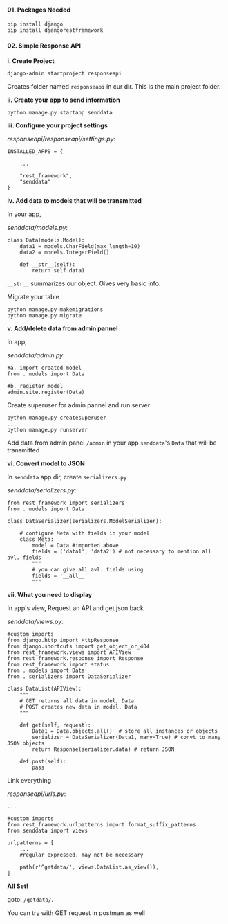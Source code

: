 #### 01. Packages Needed

```
pip install django
pip install djangorestframework
```

#### 02. Simple Response API

**i. Create Project**

```
django-admin startproject responseapi
```

Creates folder named `responseapi` in cur dir. This is the  main project folder.

**ii. Create your app to send information**

```
python manage.py startapp senddata
```

**iii. Configure your project settings**

*responseapi/responseapi/settings.py*:
```
INSTALLED_APPS = {

	...
	
	"rest_framework",
	"senddata"
}
```

**iv. Add data to models that will be transmitted**

In your app,

*senddata/models.py*:
```
class Data(models.Model):
	data1 = models.CharField(max_length=10)
	data2 = models.IntegerField()
	
	def __str__(self):
		return self.data1
```

`__str__` summarizes our object. Gives very basic info.

Migrate your table
```
python manage.py makemigrations
python manage.py migrate
```

**v. Add/delete data from admin pannel**

In app,

*senddata/admin.py*:
```
#a. import created model
from . models import Data

#b. register model
admin.site.register(Data)
```

Create superuser for admin pannel and run server
```
python manage.py createsuperuser
...
python manage.py runserver
```

Add data from admin panel `/admin` in your app `senddata`'s `Data` that will be transmitted

**vi. Convert model to JSON**

In `senddata` app dir, create `serializers.py`

*senddata/serializers.py*:
```
from rest_framework import serializers
from . models import Data

class DataSerializer(serializers.ModelSerializer):
	
	# configure Meta with fields in your model
	class Meta:
		model = Data #imported above
		fields = ('data1', 'data2') # not necessary to mention all avl. fields
		"""
		# you can give all avl. fields using
		fields = '__all__'
		"""
```

**vii. What you need to display**

In app's view, Request an API and get json back

*senddata/views.py*:
```
#custom imports
from django.http import HttpResponse
from django.shortcuts import get_object_or_404
from rest_framework.views import APIView
from rest_framework.response import Response
from rest_framework import status
from . models import Data
from . serializers import DataSerializer

class DataList(APIView):
	"""
	# GET returns all data in model, Data
	# POST creates new data in model, Data
	"""
	
	def get(self, request):
		Data1 = Data.objects.all()  # store all instances or objects
		serializer = DataSerializer(Data1, many=True) # convt to many JSON objects
		return Response(serializer.data) # return JSON
	
	def post(self):
		pass
```

Link everything

*responseapi/urls.py*:
```
...

#custom imports
from rest_framework.urlpatterns import format_suffix_patterns
from senddata import views

urlpatterns = [
	...
	#regular expressed. may not be necessary 
	
	path(r'^getdata/', views.DataList.as_view()),
]
```

**All Set!**

goto: `/getdata/`. 

You can try with GET request in postman as well